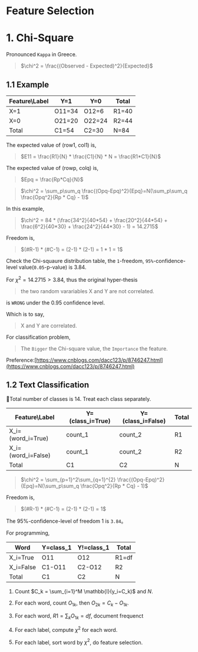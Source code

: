 # Feature Selection

# 1. Chi-Square 

Pronounced `Kappa` in Greece.

> $\chi^2 = \frac{(Observed - Expected)^2}{Expected}$

## 1.1 Example

|Feature\Label|Y=1|Y=0|Total|
|-----|-------|-------|-----|
|X=1|O11=34|O12=6|R1=40|
|X=0|O21=20|O22=24|R2=44|
|Total|C1=54|C2=30|N=84|

The expected value of (row1, col1) is, 
> $E11 = \frac{R1}{N} * \frac{C1}{N} * N = \frac{R1*C1}{N}$ 

The expected value of (rowp, colq) is, 
> $Epq = \frac{Rp*Cq}{N}$

> $\chi^2 = \sum_p\sum_q \frac{(Opq-Epq)^2}{Epq}=N(\sum_p\sum_q \frac{Opq^2}{Rp * Cq} - 1)$

In this example, 

> $\chi^2 = 84 * (\frac{34^2}{40*54} + \frac{20^2}{44*54} + \frac{6^2}{40*30} + \frac{24^2}{44*30} - 1) = 14.2715$

Freedom is, 

> $(#R-1) * (#C-1) = (2-1) * (2-1) = 1 * 1 = 1$

Check the Chi-squaure distribution table, the `1`-freedom, `95%`-confidence-level value(`0.05`-p-value) is 3.84.

For $\chi^2 = 14.2715 > 3.84$, thus the original hyper-thesis

> the two random varariables X and Y are not correlated.

is `WRONG` under the 0.95 confidence level.

Which is to say, 

> X and Y are correlated.

For classification problem, 

> The `Bigger` the Chi-square value, the `Importance` the feature.

Preference:[https://www.cnblogs.com/dacc123/p/8746247.html](https://www.cnblogs.com/dacc123/p/8746247.html)

## 1.2 Text Classification

Total number of classes is 14. Treat each class separately.

|Feature\Label|Y=(class_i=True)|Y=(class_i=False)|Total|
|-----|-------|-------|---|
|X_i=(word_i=True)|count_1|count_2|R1|
|X_i=(word_i=False)|count_1|count_2|R2|
|Total|C1|C2|N

> $\chi^2 = \sum_{p=1}^2\sum_{q=1}^{2} \frac{(Opq-Epq)^2}{Epq}=N(\sum_p\sum_q \frac{Opq^2}{Rp * Cq} - 1)$

Freedom is, 

> $(#R-1) * (#C-1) = (2-1) * (2-1) = 1$

The 95%-confidence-level of freedom 1 is `3.84`。

For programming, 

|Word|Y=class_1|Y!=class_1|Total|
|--|--|--|--|
|X_i=True|O11|O12|R1=df
|X_i=False|C1-O11|C2-O12|R2
|Total|C1|C2|N

1. Count $C_k = \sum_{i=1}^M \mathbb{I}(y_i=C_k)$ and $N$.

2. For each word, count $O_{1k}$, then $O_{2k} = C_k - O_{1k}$.

3. For each word, $R1 = \sum_k O_{1k} = df$, document frequenct

4. For each label, compute $\chi^2$ for each word.

5. For each label, sort word by $\chi^2$, do feature selection.

# 